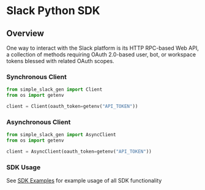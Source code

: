 
# Slack Python SDK


## Overview
One way to interact with the Slack platform is its HTTP RPC-based Web API, a collection of methods requiring OAuth 2.0-based user, bot, or workspace tokens blessed with related OAuth scopes.


### Synchronous Client

```python
from simple_slack_gen import Client
from os import getenv

client = Client(oauth_token=getenv("API_TOKEN"))
```


### Asynchronous Client

```python
from simple_slack_gen import AsyncClient
from os import getenv

client = AsyncClient(oauth_token=getenv("API_TOKEN"))
```

### SDK Usage 
 See [SDK Examples](SDK_EXAMPLES.md) for example usage of all SDK functionality